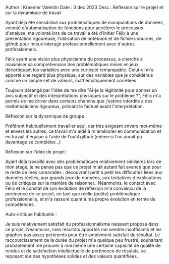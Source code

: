 Author : Kraemer Valentin 
Date   : 3 dec 2023
Desc   : Reflexion sur le projet et sur la dynamique de travail 

Ayant déjà été sensibilisé aux problématiques de manipulations de données, volonté d'automatisation de fonctions pour accélerer le processus d'analyse, 
ma volonté lors de ce travail a été d'initier Félix à une présentation rigoureuse, l'utilisation de notebook et de fichiers sources, de github pour mieux interagir 
professionnellement avec d'autres professionnels. 

Félix ayant une vision plus physicienne du processus, a cherché à maximiser sa compréhension des problématiques mises en jeux, décortiquant les variables avec une curiosité remarquable. Celui-ci m'a apporté une regard plus physique, sur des variables que je considérais comme un simple set de valeurs, mathématiquement corrélées. 

Toujours dérangé par l'idée de me dire "Ai-je la légitimité pour donner un avis subjectif et des interprétations physiques sur le problème ?", Félix m'a permis de me driver dans certains chemins que j'estime interdits à des mathématiciens rigoureux, prônant le factuel avant l'interprétation. 


Réflexion sur la dynamique de groupe :

Préférant habituellement travailler seul, car très exigeant envers moi-même et envers les autres, ce travail m'a aidé à m'améliorer en communication et en travail d'équipe à l'aide de l'outil github (même si l'on aurait pu davantage se compléter...)


Réflexion sur l'idée de projet :

Ayant déjà travaillé avec des problématiques relativement similaires lors de mon stage, je ne pense pas que ce projet m'ait autant fait avancé que pour le reste de mes camarades : découvrant petit à petit les difficultés liées aux données réelles, aux grands jeux de données, aux tentatives d'explications ou de critiques sur la manière de raisonner.. 
Néanmoins, le contact avec Félix et le constat de son évolution de réflexion m'a convaincu de la pertinence de ce projet, en tant que réelle (petite) problématique professionnelle, et m'a rassuré quant à ma propre évolution en terme de compétences. 


Auto-critique habituelle : 

Je suis relativement satisfait du professionnalisme naissant proposé dans ce projet. Néanmoins, mes résultats apportés me semble insuffisants et les graphes pas assez pertinents pour être amplement satisfait du résultat. Le raccourcissement de la durée du projet m'a quelque peu frustré, souhaitant probablement me prouver à moi même une certaine capacité de qualité de rendus et de satisfaction intellectuelle de pertinence de résulats, se reposant sur des hypothèses solides et des valeurs quantifiées.